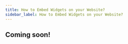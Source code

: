 ```yaml
---
title: How to Embed Widgets on your Website?
sidebar_label: How to Embed Widgets on your Website?
---
```


## Coming soon!
